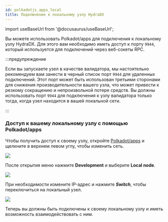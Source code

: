 ```yaml
---
id: polkadotjs_apps_local 
title: Подключение к локальному узлу HydraDX 
---
```


import useBaseUrl from '@docusaurus/useBaseUrl';

Вы можете использовать Polkadot/apps для подключения к локальному узлу HydraDX. Для этого вам необходимо иметь доступ к порту `9944`, который используется для подключений через веб-сокеты RPC.

:::предупреждение

Если вы запускаете узел в качестве валидатора, мы настоятельно рекомендуем вам занести в черный список порт `9944` для удаленных подключений. Этот порт может быть использован третьими сторонами для снижения производительности вашего узла, что может привести к резкому сокращению и непроизвольной потере средств. Вы должны использовать порт `9944` для подключения к узлу валидатора только тогда, когда узел находится в вашей локальной сети.

:::

### Доступ к вашему локальному узлу с помощью Polkadot/apps

Чтобы получить доступ к своему узлу, откройте [Polkadot/apps](https://polkadot.js.org/apps/) и щелкните в верхнем левом углу, чтобы изменить сеть.

<div>
  <img src={useBaseUrl('/polkadotjs-apps/PolkadotJS-APPS-1.png')} />
</div>

После открытия меню нажмите **Development** и выберите **Local node**.

<div style={{textAlign: 'center'}}>
  <img src={useBaseUrl('/polkadotjs-apps/local-1.png')} />
</div>

При необходимости измените IP-адрес и нажмите ***Switch***, чтобы переключиться на локальный узел.

<div style={{textAlign: 'center'}}>
  <img src={useBaseUrl('/polkadotjs-apps/local-2.png')} />
</div>

Теперь вы должны быть подключены к своему локальному узлу и иметь возможность взаимодействовать с ним.
